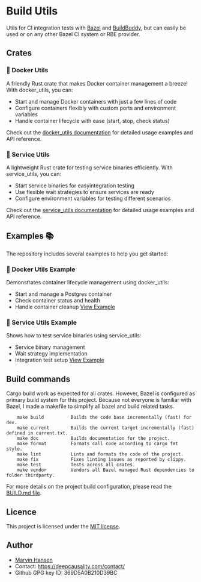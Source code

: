 [//]: # (---)
[//]: # (SPDX-License-Identifier: MIT)
[//]: # (---)


# Build Utils

Utils for CI integration tests with [Bazel](https://bazel.build/) and [BuildBuddy](https://www.buildbuddy.io/), 
but can easily be used or on any other Bazel CI system or RBE provider. 

## Crates

### 🐳 Docker Utils

A friendly Rust crate that makes Docker container management a breeze! With docker_utils, you can:
- Start and manage Docker containers with just a few lines of code
- Configure containers flexibly with custom ports and environment variables
- Handle container lifecycle with ease (start, stop, check status)

Check out the [docker_utils documentation](crates/docker_utils/README.md) for detailed usage examples and API reference.

### 🔧 Service Utils

A lightweight Rust crate for testing service binaries efficiently. With service_utils, you can:
- Start service binaries for easyintegration testing
- Use flexible wait strategies to ensure services are ready
- Configure environment variables for testing different scenarios

Check out the [service_utils documentation](crates/service_utils/README.md) for detailed usage examples and API reference.

## Examples 📚

The repository includes several examples to help you get started:

### 🐳 Docker Utils Example
Demonstrates container lifecycle management using docker_utils:
- Start and manage a Postgres container
- Check container status and health
- Handle container cleanup
[View Example](examples/docker_utils_example)

### 🔧 Service Utils Example
Shows how to test service binaries using service_utils:
- Service binary management
- Wait strategy implementation
- Integration test setup
[View Example](examples/service_utils_example)


## Build commands

Cargo build work as expected for all crates. However, Bazel is configured 
as primary build system for this project. Because not everyone is familiar with Bazel, 
I made a makefile to simplify all bazel and build related tasks.

```text
    make build          Builds the code base incrementally (fast) for dev.
    make current        Builds the current target incrementally (fast) defined in current.txt.
    make doc            Builds documentation for the project.
    make format         Formats call code according to cargo fmt style.
    make lint           Lints and formats the code of the project.
    make fix            Fixes linting issues as reported by clippy.
    make test           Tests across all crates.
    make vendor         Vendors all Bazel managed Rust dependencies to folder thirdparty.
```

For more details on the project build configuration, please read the [BUILD.md file](BUILD.md).

## Licence
This project is licensed under the [MIT license](LICENSE).

## Author
* [Marvin Hansen](https://github.com/marvin-hansen)
* Contact: https://deepcausality.com/contact/
* Github GPG key ID: 369D5A0B210D39BC
